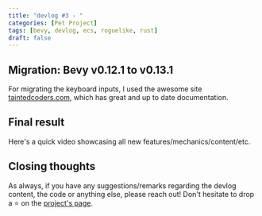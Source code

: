 ```yaml
---
title: "devlog #3 - "
categories: [Pet Project]
tags: [bevy, devlog, ecs, roguelike, rust]
draft: false
---
```


## Migration: Bevy v0.12.1 to v0.13.1

For migrating the keyboard inputs, I used the awesome site [taintedcoders.com](https://taintedcoders.com/bevy/input/),
which has great and up to date documentation.

## Final result

Here's a quick video showcasing all new features/mechanics/content/etc.

## Closing thoughts

As always, if you have any suggestions/remarks regarding the devlog content, the
code or anything else, please reach out! Don't hesitate to drop a &#11088; on the [project's page](https://github.com/boreec/roguelike).
